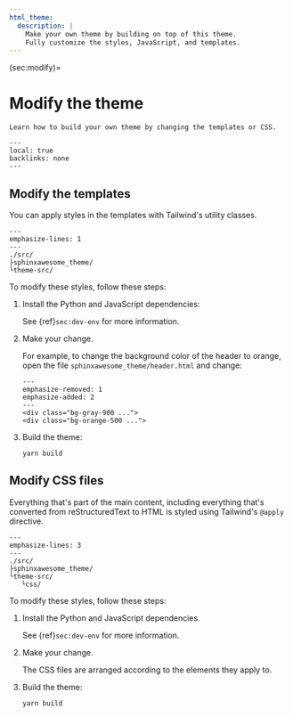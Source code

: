 ```yaml
---
html_theme:
  description: |
    Make your own theme by building on top of this theme.
    Fully customize the styles, JavaScript, and templates.
---
```


(sec:modify)=

# Modify the theme

```{rst-class} lead
Learn how to build your own theme by changing the templates or CSS.
```

```{contents} On this page
---
local: true
backlinks: none
---
```

## Modify the templates

You can apply styles in the templates with Tailwind's utility classes.

```{code-block} terminal
---
emphasize-lines: 1
---
./src/
├sphinxawesome_theme/
└theme-src/
```

To modify these styles, follow these steps:

1. Install the Python and JavaScript dependencies:

   See {ref}`sec:dev-env` for more information.

1. Make your change.

   For example, to change the background color of the header to orange,
   open the file `sphinxawesome_theme/header.html` and change:

   ```{code-block} html
   ---
   emphasize-removed: 1
   emphasize-added: 2
   ---
   <div class="bg-gray-900 ...">
   <div class="bg-orange-500 ...">
   ```

1. Build the theme:

   ```terminal
   yarn build
   ```

## Modify CSS files

Everything that's part of the main content, including everything that's converted from
reStructuredText to HTML is styled using Tailwind's `@apply` directive.

```{code-block} terminal
---
emphasize-lines: 3
---
./src/
├sphinxawesome_theme/
└theme-src/
   └css/
```

To modify these styles, follow these steps:

1. Install the Python and JavaScript dependencies.

   See {ref}`sec:dev-env` for more information.

1. Make your change.

   The CSS files are arranged according to the elements they apply to.

1. Build the theme:

   ```terminal
   yarn build
   ```

